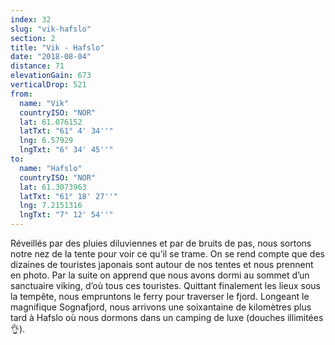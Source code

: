 ```yaml
---
index: 32
slug: "vik-hafslo"
section: 2
title: "Vik - Hafslo"
date: "2018-08-04"
distance: 71
elevationGain: 673
verticalDrop: 521
from:
  name: "Vik"
  countryISO: "NOR"
  lat: 61.076152
  latTxt: "61° 4' 34''"
  lng: 6.57929
  lngTxt: "6° 34' 45''"
to:
  name: "Hafslo"
  countryISO: "NOR"
  lat: 61.3073963
  latTxt: "61° 18' 27''"
  lng: 7.2151316
  lngTxt: "7° 12' 54''"
---
```


Réveillés par des pluies diluviennes et par de bruits de pas, nous sortons notre nez de la tente pour voir ce qu’il se trame. On se rend compte que des dizaines de touristes japonais sont autour de nos tentes et nous prennent en photo. Par la suite on apprend que nous avons dormi au sommet d’un sanctuaire viking, d’où tous ces touristes. Quittant finalement les lieux sous la tempête, nous empruntons le ferry pour traverser le fjord. Longeant le magnifique Sognafjord, nous arrivons une soixantaine de kilomètres plus tard à Hafslo où nous dormons dans un camping de luxe (douches illimitées 👌).
